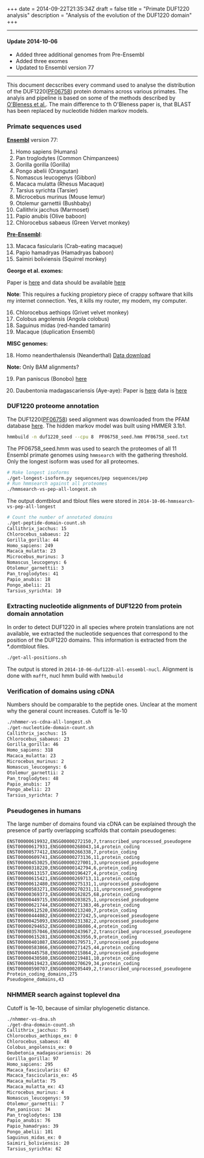 +++
date = 2014-09-22T21:35:34Z
draft = false
title = "Primate DUF1220 analysis"
description = "Analysis of the evolution of the DUF1220 domain"
+++

---------------------------------------

#### Update 2014-10-06

- Added three additional genomes from Pre-Ensembl
- Added three exomes
- Updated to Ensembl version 77

---------------------------------------


This document decscribes every command used to analyse the distribution of the DUF1220([PF06758](http://pfam.xfam.org/family/duf1220)) protein domains across various primates.
The analyis and pipeline is based on some of the methods described by [O'Bleness et al.](http://g3journal.org/content/2/9/977). The main difference to th O'Bleness paper is, 
that BLAST has been replaced by nucleotide hidden markov models.

### Primate sequences used

**[Ensembl](http://www.ensembl.org/index.html)** version 77:

1. Homo sapiens (Humans)
2. Pan troglodytes (Common Chimpanzees)
3. Gorilla gorilla (Gorilla)
4. Pongo abelii (Orangutan)
5. Nomascus leucogenys (Gibbon)
6. Macaca mulatta (Rhesus Macaque)
7. Tarsius syrichta (Tarsier)
8. Microcebus murinus (Mouse lemur)
9. Otolemur garnettii (Bushbaby)
10. Callithrix jacchus (Marmoset)
11. Papio anubis (Olive baboon)
12. Chlorocebus sabaeus (Green Vervet monkey)

**[Pre-Ensembl](http://pre.ensembl.org/index.html)**:

13. Macaca fasicularis (Crab-eating macaque)
14. Papio hamadryas (Hamadryas baboon)
15. Saimiri boliviensis (Squirrel monkey)


**George et al. exomes:**

Paper is [here](http://genome.cshlp.org/content/21/10/1686.full) and data should be available [here](http://depts.washington.edu/swansonw/Swanson_Lab/Data.html)

**Note**: This requires a fucking propietory piece of crappy software that kills my internet connection. Yes, it kills my router, my modem, my computer.

16. Chlorocebus aethiops (Grivet velvet monkey)
17. Colobus angolensis (Angola colobus)
18. Saguinus midas (red-handed tamarin)
19. Macaque (duplication Ensembl)

**MISC genomes:**

18. Homo neanderthalensis (Neanderthal) [Data download](http://neandertal.ensemblgenomes.org/index.html)

**Note:** Only BAM alignments?

19. Pan paniscus (Bonobo) [here](http://www.eva.mpg.de/bonobo-genome/data.html)

20. Daubentonia madagascariensis (Aye-aye): Paper is [here](http://gbe.oxfordjournals.org/content/4/2/126.long) data is [here](http://giladlab.uchicago.edu/data/AyeAyeGenome/)


### DUF1220 proteome annotation

The DUF1220([PF06758](http://pfam.xfam.org/family/duf1220)) seed alignment was downloaded from the PFAM database [here](http://pfam.xfam.org/family/duf1220#tabview=tab3).
The hidden markov model was built using HMMER 3.1b1.

``` bash
hmmbuild -n duf1220_seed --cpu 8  PF06758_seed.hmm PF06758_seed.txt
```

The PF06758_seed.hmm was used to search the proteomes of all 11 Ensembl primate genomes using ```hmmsearch``` with the gathering threshold.
Only the longest isoform was used for all proteomes.

``` bash
# Make longest isoforms
./get-longest-isoform.py sequences/pep sequences/pep
# Run hmmsearch against all proteomes
./hmmsearch-vs-pep-all-longest.sh
```
The output domtblout and tblout files were stored in ```2014-10-06-hmmsearch-vs-pep-all-longest```

``` bash
# Count the number of annotated domains
./get-peptide-domain-count.sh
Callithrix_jacchus: 15
Chlorocebus_sabaeus: 22
Gorilla_gorilla: 44
Homo_sapiens: 249
Macaca_mulatta: 23
Microcebus_murinus: 3
Nomascus_leucogenys: 6
Otolemur_garnettii: 3
Pan_troglodytes: 41
Papio_anubis: 18
Pongo_abelii: 21
Tarsius_syrichta: 10
```

### Extracting nucleotide alignments of DUF1220 from protein domain annotation

In order to detect DUF1220 in all species where protein translations are not available, we extracted the nucleotide sequences that correspond to
the position of the DUF1220 domains. This information is extracted from the *.domtblout files.

``` bash
./get-all-positions.sh
```

The output is stored in ```2014-10-06-duf1220-all-ensembl-nucl```.  Alignment is done with ```mafft```, nucl hmm build with ```hmmbuild```

### Verification of domains using cDNA

Numbers should be comparable to the peptide ones. Unclear at the moment why the general count increases.
Cutoff is 1e-10

``` bash
./nhmmer-vs-cdna-all-longest.sh
./get-nucleotide-domain-count.sh
Callithrix_jacchus: 15
Chlorocebus_sabaeus: 23
Gorilla_gorilla: 46
Homo_sapiens: 318
Macaca_mulatta: 23
Microcebus_murinus: 2
Nomascus_leucogenys: 6
Otolemur_garnettii: 2
Pan_troglodytes: 48
Papio_anubis: 17
Pongo_abelii: 23
Tarsius_syrichta: 7
```

### Pseudogenes in humans

The large number of domains found via cDNA can be explained through the presence of partly overlapping scaffolds that contain pseudogenes:

```text
ENST00000619932,ENSG00000272150,7,transcribed_unprocessed_pseudogene
ENST00000617931,ENSG00000268043,14,protein_coding
ENST00000577412,ENSG00000266338,7,protein_coding
ENST00000609741,ENSG00000273136,11,protein_coding
ENST00000453025,ENSG00000227001,3,unprocessed_pseudogene
ENST00000318220,ENSG00000142794,6,protein_coding
ENST00000613157,ENSG00000196427,4,protein_coding
ENST00000615421,ENSG00000269713,11,protein_coding
ENST00000612480,ENSG00000275131,1,unprocessed_pseudogene
ENST00000583271,ENSG00000270231,11,unprocessed_pseudogene
ENST00000369373,ENSG00000162825,68,protein_coding
ENST00000449715,ENSG00000203825,1,unprocessed_pseudogene
ENST00000621744,ENSG00000271383,46,protein_coding
ENST00000612520,ENSG00000213240,7,protein_coding
ENST00000444082,ENSG00000227242,5,unprocessed_pseudogene
ENST00000425093,ENSG00000231382,2,unprocessed_pseudogene
ENST00000294652,ENSG00000186086,4,protein_coding
ENST00000357046,ENSG00000243967,2,transcribed_unprocessed_pseudogene
ENST00000615281,ENSG00000263956,9,protein_coding
ENST00000401087,ENSG00000179571,7,unprocessed_pseudogene
ENST00000583866,ENSG00000271425,44,protein_coding
ENST00000445758,ENSG00000215864,2,unprocessed_pseudogene
ENST00000430580,ENSG00000219481,10,protein_coding
ENST00000619423,ENSG00000270629,34,protein_coding
ENST00000590707,ENSG00000205449,2,transcribed_unprocessed_pseudogene
Protein_coding_domains,275
Pseudogene_domains,43
```


### NHMMER search against toplevel dna

Cutoff is 1e-10, because of similar phylogenetic distance.

```bash
./nhmmer-vs-dna.sh
./get-dna-domain-count.sh
Callithrix_jacchus: 75
Chlorocebus_aethiops_ex: 0
Chlorocebus_sabaeus: 48
Colobus_angolensis_ex: 0
Deubetonia_madagascariensis: 26
Gorilla_gorilla: 97
Homo_sapiens: 295
Macaca_fascicularis: 67
Macaca_fascicularis_ex: 45
Macaca_mulatta: 75
Macaca_mulatta_ex: 43
Microcebus_murinus: 4
Nomascus_leucogenys: 59
Otolemur_garnettii: 7
Pan_paniscus: 34
Pan_troglodytes: 138
Papio_anubis: 76
Papio_hamadryas: 39
Pongo_abelii: 101
Saguinus_midas_ex: 0
Saimiri_boliviensis: 20
Tarsius_syrichta: 62
```

